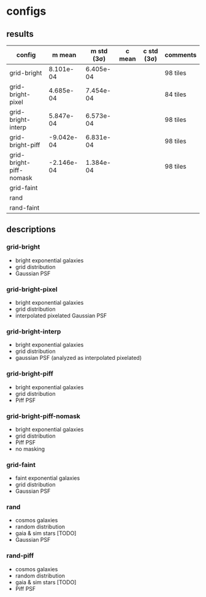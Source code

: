 # configs

## results

|	config	|	m mean	|	m std (3σ)	|	c mean	|	c std (3σ)	|	comments	|
|---|---|---|---|---|---|
|	grid-bright	|	8.101e-04	|	6.405e-04	|		|		|	98 tiles	|
|	grid-bright-pixel	|	4.685e-04	|	7.454e-04	|		|		|	84 tiles	|
|	grid-bright-interp	|	5.847e-04	|	6.573e-04	|		|		|	98 tiles	|
|	grid-bright-piff	|	-9.042e-04	|	6.831e-04	|		|		|	98 tiles	|
|	grid-bright-piff-nomask	|	-2.146e-04	|	1.384e-04	|		|		|	98 tiles	|
|	grid-faint	|		|		|		|		|		|
|	rand	|		|		|		|		|		|
|	rand-faint	|		|		|		|		|		|

## descriptions

### grid-bright

- bright exponential galaxies
- grid distribution
- Gaussian PSF

### grid-bright-pixel

- bright exponential galaxies
- grid distribution
- interpolated pixelated Gaussian PSF

### grid-bright-interp

- bright exponential galaxies
- grid distribution
- gaussian PSF (analyzed as interpolated pixelated)

### grid-bright-piff

- bright exponential galaxies
- grid distribution
- Piff PSF

### grid-bright-piff-nomask

- bright exponential galaxies
- grid distribution
- Piff PSF
- no masking

### grid-faint

- faint exponential galaxies
- grid distribution
- Gaussian PSF

### rand

- cosmos galaxies
- random distribution
- gaia & sim stars [TODO]
- Gaussian PSF

### rand-piff

- cosmos galaxies
- random distribution
- gaia & sim stars [TODO]
- Piff PSF
